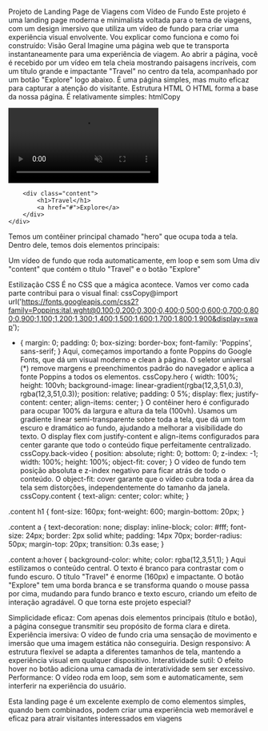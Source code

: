 Projeto de Landing Page de Viagens com Vídeo de Fundo
Este projeto é uma landing page moderna e minimalista voltada para o tema de viagens, com um design imersivo que utiliza um vídeo de fundo para criar uma experiência visual envolvente. Vou explicar como funciona e como foi construído:
Visão Geral
Imagine uma página web que te transporta instantaneamente para uma experiência de viagem. Ao abrir a página, você é recebido por um vídeo em tela cheia mostrando paisagens incríveis, com um título grande e impactante "Travel" no centro da tela, acompanhado por um botão "Explore" logo abaixo. É uma página simples, mas muito eficaz para capturar a atenção do visitante.
Estrutura HTML
O HTML forma a base da nossa página. É relativamente simples:
htmlCopy<!DOCTYPE html>
<html lang="pt">
<head>
    <meta charset="UTF-8">
    <meta name="viewport" content="width=device-width, initial-scale=1.0">
    <title>Travel Page</title>
    <!-- Aqui viria o link para o CSS externo -->
</head>
<body>
    <div class="hero">
        <video autoplay loop muted playsinline class="back-video">
            <source src="assets/video.mp4" type="video/mp4">
        </video>

        <div class="content">
            <h1>Travel</h1>
            <a href="#">Explore</a>
        </div>
    </div>
</body>
</html>
Temos um contêiner principal chamado "hero" que ocupa toda a tela. Dentro dele, temos dois elementos principais:

Um vídeo de fundo que roda automaticamente, em loop e sem som
Uma div "content" que contém o título "Travel" e o botão "Explore"

Estilização CSS
É no CSS que a mágica acontece. Vamos ver como cada parte contribui para o visual final:
cssCopy@import url('https://fonts.googleapis.com/css2?family=Poppins:ital,wght@0,100;0,200;0,300;0,400;0,500;0,600;0,700;0,800;0,900;1,100;1,200;1,300;1,400;1,500;1,600;1,700;1,800;1,900&display=swap');

* {
    margin: 0;
    padding: 0;
    box-sizing: border-box;
    font-family: 'Poppins', sans-serif;
}
Aqui, começamos importando a fonte Poppins do Google Fonts, que dá um visual moderno e clean à página. O seletor universal (*) remove margens e preenchimentos padrão do navegador e aplica a fonte Poppins a todos os elementos.
cssCopy.hero {
    width: 100%;
    height: 100vh;
    background-image: linear-gradient(rgba(12,3,51,0.3), rgba(12,3,51,0.3));
    position: relative;
    padding: 0 5%;
    display: flex;
    justify-content: center;
    align-items: center;
}
O contêiner hero é configurado para ocupar 100% da largura e altura da tela (100vh). Usamos um gradiente linear semi-transparente sobre toda a tela, que dá um tom escuro e dramático ao fundo, ajudando a melhorar a visibilidade do texto. O display flex com justify-content e align-items configurados para center garante que todo o conteúdo fique perfeitamente centralizado.
cssCopy.back-video {
    position: absolute;
    right: 0;
    bottom: 0;
    z-index: -1;
    width: 100%;
    height: 100%;
    object-fit: cover;
}
O vídeo de fundo tem posição absoluta e z-index negativo para ficar atrás de todo o conteúdo. O object-fit: cover garante que o vídeo cubra toda a área da tela sem distorções, independentemente do tamanho da janela.
cssCopy.content {
    text-align: center;
    color: white;
}

.content h1 {
    font-size: 160px;
    font-weight: 600;
    margin-bottom: 20px;
}

.content a {
    text-decoration: none;
    display: inline-block;
    color: #fff;
    font-size: 24px;
    border: 2px solid white;
    padding: 14px 70px;
    border-radius: 50px;
    margin-top: 20px;
    transition: 0.3s ease;
}

.content a:hover {
    background-color: white;
    color: rgba(12,3,51,1);
}
Aqui estilizamos o conteúdo central. O texto é branco para contrastar com o fundo escuro. O título "Travel" é enorme (160px) e impactante. O botão "Explore" tem uma borda branca e se transforma quando o mouse passa por cima, mudando para fundo branco e texto escuro, criando um efeito de interação agradável.
O que torna este projeto especial?

Simplicidade eficaz: Com apenas dois elementos principais (título e botão), a página consegue transmitir seu propósito de forma clara e direta.
Experiência imersiva: O vídeo de fundo cria uma sensação de movimento e imersão que uma imagem estática não conseguiria.
Design responsivo: A estrutura flexível se adapta a diferentes tamanhos de tela, mantendo a experiência visual em qualquer dispositivo.
Interatividade sutil: O efeito hover no botão adiciona uma camada de interatividade sem ser excessivo.
Performance: O vídeo roda em loop, sem som e automaticamente, sem interferir na experiência do usuário.

Esta landing page é um excelente exemplo de como elementos simples, quando bem combinados, podem criar uma experiência web memorável e eficaz para atrair visitantes interessados em viagens
